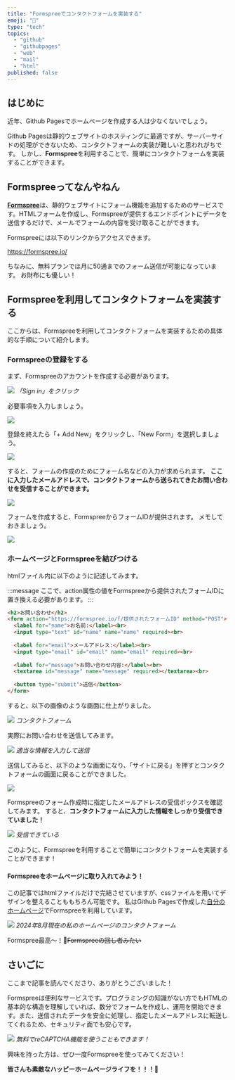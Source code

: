 ```yaml
---
title: "Formspreeでコンタクトフォームを実装する"
emoji: "📧"
type: "tech"
topics:
  - "github"
  - "githubpages"
  - "web"
  - "mail"
  - "html"
published: false
---
```


## はじめに

近年、Github Pagesでホームページを作成する人は少なくないでしょう。

Github Pagesは静的ウェブサイトのホスティングに最適ですが、サーバーサイドの処理ができないため、コンタクトフォームの実装が難しいと思われがちです。
しかし、**Formspree**を利用することで、簡単にコンタクトフォームを実装することができます。

## Formspreeってなんやねん

[**Formspree**](https://formspree.io/)は、静的ウェブサイトにフォーム機能を追加するためのサービスです。HTMLフォームを作成し、Formspreeが提供するエンドポイントにデータを送信するだけで、メールでフォームの内容を受け取ることができます。

Formspreeには以下のリンクからアクセスできます。

https://formspree.io/

ちなみに、無料プランでは月に50通までのフォーム送信が可能になっています。
お財布にも優しい！

## Formspreeを利用してコンタクトフォームを実装する

ここからは、Formspreeを利用してコンタクトフォームを実装するための具体的な手順について紹介します。

### Formspreeの登録をする

まず、Formspreeのアカウントを作成する必要があります。

![](/images/sankaku27/1.png)
*「Sign in」をクリック*

必要事項を入力しましょう。

![](/images/sankaku27/2.png)

登録を終えたら「+ Add New」をクリックし、「New Form」を選択しましょう。

![](/images/sankaku27/3.png)

すると、フォームの作成のためにフォーム名などの入力が求められます。
**ここに入力したメールアドレスで、コンタクトフォームから送られてきたお問い合わせを受信することができます。**

![](/images/sankaku27/4.png)

フォームを作成すると、FormspreeからフォームIDが提供されます。
メモしておきましょう。

![](/images/sankaku27/5.png)

### ホームページとFormspreeを結びつける

htmlファイル内に以下のように記述してみます。

:::message
ここで、action属性の値をFormspreeから提供されたフォームIDに置き換える必要があります。
:::

```html
<h2>お問い合わせ</h2>
<form action="https://formspree.io/f/提供されたフォームID" method="POST">
  <label for="name">お名前:</label><br>
  <input type="text" id="name" name="name" required><br>
  
  <label for="email">メールアドレス:</label><br>
  <input type="email" id="email" name="email" required><br>
  
  <label for="message">お問い合わせ内容:</label><br>
  <textarea id="message" name="message" required></textarea><br>
  
  <button type="submit">送信</button>
</form>
```

すると、以下の画像のような画面に仕上がりました。

![](/images/sankaku27/6.png)
*コンタクトフォーム*

実際にお問い合わせを送信してみます。

![](/images/sankaku27/8.png)
*適当な情報を入力して送信*

送信してみると、以下のような画面になり、「サイトに戻る」を押すとコンタクトフォームの画面に戻ることができました。

![](/images/sankaku27/9.png)

Formspreeのフォーム作成時に指定したメールアドレスの受信ボックスを確認してみます。
すると、**コンタクトフォームに入力した情報をしっかり受信できていました！**

![](/images/sankaku27/10.png)
*受信できている*

このように、Formspreeを利用することで簡単にコンタクトフォームを実装することができます！

#### Formspreeをホームページに取り入れてみよう！

この記事ではhtmlファイルだけで完結させていますが、cssファイルを用いてデザインを整えることももちろん可能です。
私はGithub Pagesで作成した[自分のホームページ](https://sankaku0724.github.io/)でFormspreeを利用しています。

![](/images/sankaku27/7.png)
*2024年8月現在の私のホームページのコンタクトフォーム*

Formspree最高〜！🥳~~Formspreeの回し者みたい~~

## さいごに

ここまで記事を読んでくださり、ありがとうございました！

Formspreeは便利なサービスです。プログラミングの知識がない方でもHTMLの基本的な構造を理解していれば、数分でフォームを作成し、運用を開始できます。また、送信されたデータを安全に処理し、指定したメールアドレスに転送してくれるため、セキュリティ面でも安心です。

![](/images/sankaku27/11.png)
*無料でreCAPTCHA機能を使うこともできます！*

興味を持った方は、ぜひ一度Formspreeを使ってみてください！

**皆さんも素敵なハッピーホームページライフを！！！🌸**
